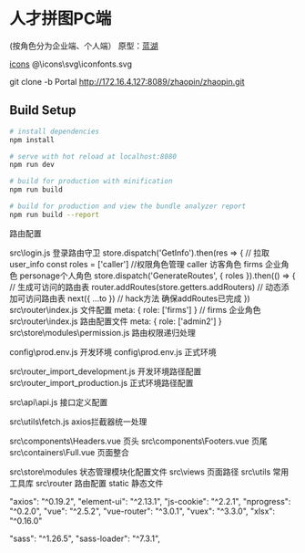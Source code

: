 # 人才拼图PC端
(按角色分为企业端、个人端）
原型：[蓝湖](https://lanhuapp.com/web/#/item/project/product?type=share_mark&pid=d825f6de-abd6-4d62-84e2-34447803c4cc&activeSectionId=&teamId=d38a43e5-99db-4542-a05d-de8b126be013&param=550bec02-f516-4316-bfc7-f3095b562cbc&docId=75839cfd-9789-4e50-addd-05c83b3729e9&docType=axure&pageId=cdf3e8e6ae6348ffa9ada574d417e2d8&image_id=75839cfd-9789-4e50-addd-05c83b3729e9)

[icons](https://www.iconfont.cn/)  @\icons\svg\iconfonts.svg

git clone -b Portal http://172.16.4.127:8089/zhaopin/zhaopin.git

## Build Setup

``` bash
# install dependencies
npm install

# serve with hot reload at localhost:8080
npm run dev

# build for production with minification
npm run build

# build for production and view the bundle analyzer report
npm run build --report
```

路由配置

src\login.js    登录路由守卫
    store.dispatch('GetInfo').then(res => { // 拉取user_info 
        const roles = ['caller']   //权限角色管理   caller  访客角色     firms 企业角色    personage个人角色
        store.dispatch('GenerateRoutes', { roles }).then(() => { // 生成可访问的路由表
        router.addRoutes(store.getters.addRouters) // 动态添加可访问路由表
        next({ ...to }) // hack方法 确保addRoutes已完成
    })
    src\router\index.js  文件配置  meta: { role: ['firms'] }   // firms 企业角色
src\router\index.js  路由配置文件   meta: { role: ['admin2'] }
src\store\modules\permission.js  路由权限递归处理

config\prod.env.js  开发环境
config\prod.env.js  正式环境

src\router\_import_development.js   开发环境路径配置
src\router\_import_production.js  正式环境路径配置




src\api\api.js   接口定义配置

src\utils\fetch.js  axios拦截器统一处理



src\components\Headers.vue  页头
src\components\Footers.vue  页尾
src\containers\Full.vue  页面整合


src\store\modules  状态管理模块化配置文件
src\views   页面路径
src\utils   常用工具库
src\router   路由配置
static   静态文件



"axios": "^0.19.2",
"element-ui": "^2.13.1",
"js-cookie": "^2.2.1",
"nprogress": "^0.2.0",
"vue": "^2.5.2",
"vue-router": "^3.0.1",
"vuex": "^3.3.0",
"xlsx": "^0.16.0"


"sass": "^1.26.5",
"sass-loader": "^7.3.1",
